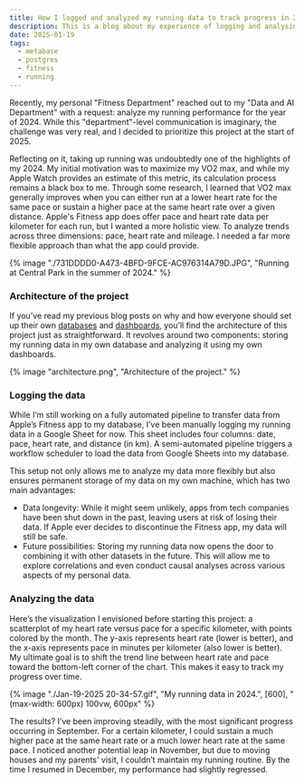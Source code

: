 ```yaml
---
title: How I logged and analyzed my running data to track progress in 2024
description: This is a blog about my experience of logging and analysing my running performance data based on the setup of my personal Data and AI department.
date: 2025-01-19
tags:
  - metabase
  - postgres
  - fitness
  - running
---
```

Recently, my personal "Fitness Department" reached out to my "Data and AI Department" with a request: analyze my running performance for the year of 2024. While this "department"-level communication is imaginary, the challenge was very real, and I decided to prioritize this project at the start of 2025.

Reflecting on it, taking up running was undoubtedly one of the highlights of my 2024. My initial motivation was to maximize my VO2 max, and while my Apple Watch provides an estimate of this metric, its calculation process remains a black box to me. Through some research, I learned that VO2 max generally improves when you can either run at a lower heart rate for the same pace or sustain a higher pace at the same heart rate over a given distance. Apple's Fitness app does offer pace and heart rate data per kilometer for each run, but I wanted a more holistic view. To analyze trends across three dimensions: pace, heart rate and mileage. I needed a far more flexible approach than what the app could provide.

{% image "./731DDDD0-A473-4BFD-9FCE-AC976314A79D.JPG", "Running at Central Park in the summer of 2024." %}

### Architecture of the project

If you’ve read my previous blog posts on why and how everyone should set up their own <a href="https://bellowswang.github.io/blog/database/">databases</a> and <a href="https://bellowswang.github.io/blog/dashboard/metabase/">dashboards</a>, you’ll find the architecture of this project just as straightforward. It revolves around two components: storing my running data in my own database and analyzing it using my own dashboards.

{% image "architecture.png", "Architecture of the project." %}

### Logging the data

While I’m still working on a fully automated pipeline to transfer data from Apple’s Fitness app to my database, I’ve been manually logging my running data in a Google Sheet for now. This sheet includes four columns: date, pace, heart rate, and distance (in km). A semi-automated pipeline triggers a workflow scheduler to load the data from Google Sheets into my database.

This setup not only allows me to analyze my data more flexibly but also ensures permanent storage of my data on my own machine, which has two main advantages:

* Data longevity: While it might seem unlikely, apps from tech companies have been shut down in the past, leaving users at risk of losing their data. If Apple ever decides to discontinue the Fitness app, my data will still be safe.
* Future possibilities: Storing my running data now opens the door to combining it with other datasets in the future. This will allow me to explore correlations and even conduct causal analyses across various aspects of my personal data.

### Analyzing the data

Here’s the visualization I envisioned before starting this project: a scatterplot of my heart rate versus pace for a specific kilometer, with points colored by the month. The y-axis represents heart rate (lower is better), and the x-axis represents pace in minutes per kilometer (also lower is better). My ultimate goal is to shift the trend line between heart rate and pace toward the bottom-left corner of the chart. This makes it easy to track my progress over time.

{% image "./Jan-19-2025 20-34-57.gif", "My running data in 2024.", [600], "(max-width: 600px) 100vw, 600px" %}

The results? I’ve been improving steadily, with the most significant progress occurring in September. For a certain kilometer, I could sustain a much higher pace at the same heart rate or a much lower heart rate at the same pace. I noticed another potential leap in November, but due to moving houses and my parents' visit, I couldn’t maintain my running routine. By the time I resumed in December, my performance had slightly regressed.
